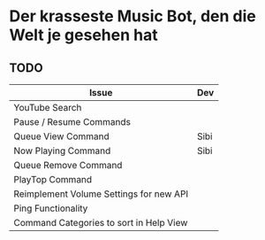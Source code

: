 # Der krasseste Music Bot, den die Welt je gesehen hat
## TODO
| Issue                                   | Dev    |
|-----------------------------------------|--------|
| YouTube Search                          |        |
| Pause / Resume Commands                 |        |
| Queue View Command                      | Sibi   |
| Now Playing Command                     | Sibi   |
| Queue Remove Command                    |        |
| PlayTop Command                         |        |
| Reimplement Volume Settings for new API |        |
| Ping Functionality                      |        |
| Command Categories to sort in Help View |        |